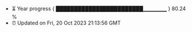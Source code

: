- ⏳ Year progress { ████████████████████████▁▁▁▁▁▁ } 80.24 %
- ⏰ Updated on Fri, 20 Oct 2023 21:13:56 GMT

